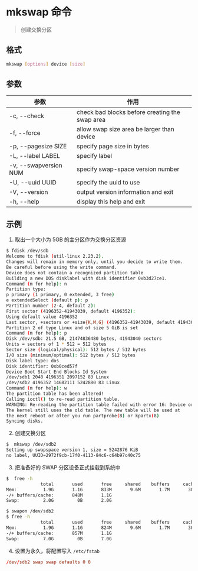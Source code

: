 # mkswap 命令

> 创建交换分区

## 格式

```bash
mkswap [options] device [size]
```

## 参数

| 参数 | 作用 |
| --------- | --------- |
| -c, --check | check bad blocks before creating the swap area |
| -f, --force | allow swap size area be larger than device |
| -p, --pagesize SIZE | specify page size in bytes |
| -L, --label LABEL | specify label |
| -v, --swapversion NUM | specify swap-space version number |
| -U, --uuid UUID | specify the uuid to use |
| -V, --version | output version information and exit |
| -h, --help | display this help and exit |

## 示例

1. 取出一个大小为 5GB 的主分区作为交换分区资源

```bash
$ fdisk /dev/sdb
Welcome to fdisk (util-linux 2.23.2).
Changes will remain in memory only, until you decide to write them.
Be careful before using the write command.
Device does not contain a recognized partition table
Building a new DOS disklabel with disk identifier 0xb3d27ce1.
Command (m for help): n
Partition type:
p primary (1 primary, 0 extended, 3 free)
e extendedSelect (default p): p
Partition number (2-4, default 2):
First sector (4196352-41943039, default 4196352):
Using default value 4196352
Last sector, +sectors or +size{K,M,G} (4196352-41943039, default 41943039): +5G
Partition 2 of type Linux and of size 5 GiB is set
Command (m for help): p
Disk /dev/sdb: 21.5 GB, 21474836480 bytes, 41943040 sectors
Units = sectors of 1 * 512 = 512 bytes
Sector size (logical/physical): 512 bytes / 512 bytes
I/O size (minimum/optimal): 512 bytes / 512 bytes
Disk label type: dos
Disk identifier: 0xb0ced57f
Device Boot Start End Blocks Id System
/dev/sdb1 2048 4196351 2097152 83 Linux
/dev/sdb2 4196352 14682111 5242880 83 Linux
Command (m for help): w
The partition table has been altered!
Calling ioctl() to re-read partition table.
WARNING: Re-reading the partition table failed with error 16: Device or resource busy.
The kernel still uses the old table. The new table will be used at
the next reboot or after you run partprobe(8) or kpartx(8)
Syncing disks.
```

2. 创建交换分区

```bash
$  mkswap /dev/sdb2
Setting up swapspace version 1, size = 5242876 KiB
no label, UUID=2972f9cb-17f0-4113-84c6-c64b97c40c75
```

3. 把准备好的 SWAP 分区设备正式挂载到系统中

```bash
$  free -h
             total       used       free     shared    buffers     cached
Mem:          1.9G       1.1G       833M       9.6M       1.7M       304M
-/+ buffers/cache:       848M       1.1G
Swap:         2.0G         0B       2.0G

$ swapon /dev/sdb2
$ free -h
             total       used       free     shared    buffers     cached
Mem:          1.9G       1.1G       824M       9.6M       1.7M       304M
-/+ buffers/cache:       857M       1.1G
Swap:         7.0G         0B       7.0G
```

4. 设置为永久，将配置写入 `/etc/fstab`

```conf
/dev/sdb2 swap swap defaults 0 0
```
